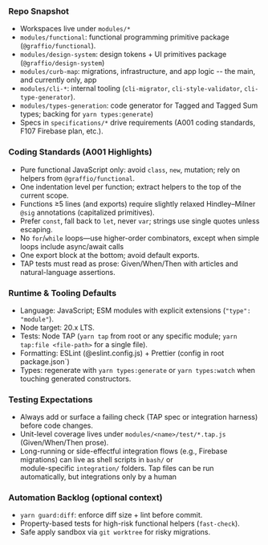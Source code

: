 ### Repo Snapshot
- Workspaces live under `modules/*`
- `modules/functional`: functional programming primitive package (`@graffio/functional`).
- `modules/design-system`: design tokens + UI primitives package (`@graffio/design-system`)
- `modules/curb-map`: migrations, infrastructure, and app logic -- the main, and currently only, app
- `modules/cli-*`: internal tooling (`cli-migrator`, `cli-style-validator`, `cli-type-generator`).
- `modules/types-generation`: code generator for Tagged and Tagged Sum types; backing for `yarn types:generate`)
- Specs in `specifications/*` drive requirements (A001 coding standards, F107 Firebase plan, etc.).

### Coding Standards (A001 Highlights)
- Pure functional JavaScript only: avoid `class`, `new`, mutation; rely on helpers from `@graffio/functional`.
- One indentation level per function; extract helpers to the top of the current scope.
- Functions ≥5 lines (and exports) require slightly relaxed Hindley–Milner `@sig` annotations (capitalized primitives).
- Prefer `const`, fall back to `let`, never `var`; strings use single quotes unless escaping.
- No `for`/`while` loops—use higher-order combinators, except when simple loops include async/await calls
- One export block at the bottom; avoid default exports.
- TAP tests must read as prose: Given/When/Then with articles and natural-language assertions.

### Runtime & Tooling Defaults
- Language: JavaScript; ESM modules with explicit extensions (`"type": "module"`).
- Node target: 20.x LTS.
- Tests: Node TAP (`yarn tap` from root or any specific module; `yarn tap:file <file-path>` for a single file).
- Formatting: ESLint (@eslint.config.js) + Prettier (config in root package.json`)
- Types: regenerate with `yarn types:generate` or `yarn types:watch` when touching generated constructors.

### Testing Expectations
- Always add or surface a failing check (TAP spec or integration harness) before code changes.
- Unit-level coverage lives under `modules/<name>/test/*.tap.js` (Given/When/Then prose).
- Long-running or side-effectful integration flows (e.g., Firebase migrations) can live as shell scripts in `bash/` or  
  module-specific `integration/` folders. Tap files can be run automatically, but integrations only by a human

### Automation Backlog (optional context)
- `yarn guard:diff`: enforce diff size + lint before commit.
- Property-based tests for high-risk functional helpers (`fast-check`).
- Safe apply sandbox via `git worktree` for risky migrations.
